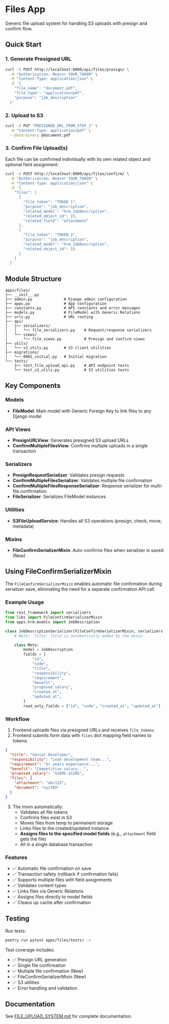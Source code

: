 # Files App

Generic file upload system for handling S3 uploads with presign and confirm flow.

## Quick Start

### 1. Generate Presigned URL

```bash
curl -X POST http://localhost:8000/api/files/presign/ \
  -H "Authorization: Bearer YOUR_TOKEN" \
  -H "Content-Type: application/json" \
  -d '{
    "file_name": "document.pdf",
    "file_type": "application/pdf",
    "purpose": "job_description"
  }'
```

### 2. Upload to S3

```bash
curl -X PUT "PRESIGNED_URL_FROM_STEP_1" \
  -H "Content-Type: application/pdf" \
  --data-binary @document.pdf
```

### 3. Confirm File Upload(s)

Each file can be confirmed individually with its own related object and optional field assignment:

```bash
curl -X POST http://localhost:8000/api/files/confirm/ \
  -H "Authorization: Bearer YOUR_TOKEN" \
  -H "Content-Type: application/json" \
  -d '{
    "files": [
      {
        "file_token": "TOKEN_1",
        "purpose": "job_description",
        "related_model": "hrm.JobDescription",
        "related_object_id": 15,
        "related_field": "attachment"
      },
      {
        "file_token": "TOKEN_2",
        "purpose": "job_description",
        "related_model": "hrm.JobDescription",
        "related_object_id": 15
      }
    ]
  }'
```

## Module Structure

```
apps/files/
├── __init__.py
├── admin.py              # Django admin configuration
├── apps.py               # App configuration
├── constants.py          # API constants and error messages
├── models.py             # FileModel with Generic Relations
├── urls.py               # URL routing
├── api/
│   ├── serializers/
│   │   └── file_serializers.py    # Request/response serializers
│   └── views/
│       └── file_views.py          # Presign and confirm views
├── utils/
│   └── s3_utils.py       # S3 client utilities
├── migrations/
│   └── 0001_initial.py   # Initial migration
└── tests/
    ├── test_file_upload_api.py    # API endpoint tests
    └── test_s3_utils.py           # S3 utilities tests
```

## Key Components

### Models

- **FileModel**: Main model with Generic Foreign Key to link files to any Django model

### API Views

- **PresignURLView**: Generates presigned S3 upload URLs
- **ConfirmMultipleFilesView**: Confirms multiple uploads in a single transaction

### Serializers

- **PresignRequestSerializer**: Validates presign requests
- **ConfirmMultipleFilesSerializer**: Validates multiple file confirmation
- **ConfirmMultipleFilesResponseSerializer**: Response serializer for multi-file confirmation
- **FileSerializer**: Serializes FileModel instances

### Utilities

- **S3FileUploadService**: Handles all S3 operations (presign, check, move, metadata)

### Mixins

- **FileConfirmSerializerMixin**: Auto-confirms files when serializer is saved (New)

## Using FileConfirmSerializerMixin

The `FileConfirmSerializerMixin` enables automatic file confirmation during serializer save, eliminating the need for a separate confirmation API call.

### Example Usage

```python
from rest_framework import serializers
from libs import FileConfirmSerializerMixin
from apps.hrm.models import JobDescription

class JobDescriptionSerializer(FileConfirmSerializerMixin, serializers.ModelSerializer):
    # Note: 'files' field is automatically added by the mixin

    class Meta:
        model = JobDescription
        fields = [
            "id",
            "code",
            "title",
            "responsibility",
            "requirement",
            "benefit",
            "proposed_salary",
            "created_at",
            "updated_at",
        ]
        read_only_fields = ["id", "code", "created_at", "updated_at"]
```

### Workflow

1. Frontend uploads files via presigned URLs and receives `file_tokens`
2. Frontend submits form data with `files` dict mapping field names to tokens:

```json
{
  "title": "Senior Developer",
  "responsibility": "Lead development team...",
  "requirement": "5+ years experience...",
  "benefit": "Competitive salary...",
  "proposed_salary": "$100k-$120k",
  "files": {
    "attachment": "abc123",
    "document": "xyz789"
  }
}
```

3. The mixin automatically:
   - Validates all file tokens
   - Confirms files exist in S3
   - Moves files from temp to permanent storage
   - Links files to the created/updated instance
   - **Assigns files to the specified model fields** (e.g., `attachment` field gets the file)
   - All in a single database transaction

### Features

- ✅ Automatic file confirmation on save
- ✅ Transaction safety (rollback if confirmation fails)
- ✅ Supports multiple files with field assignments
- ✅ Validates content types
- ✅ Links files via Generic Relations
- ✅ Assigns files directly to model fields
- ✅ Cleans up cache after confirmation

## Testing

Run tests:
```bash
poetry run pytest apps/files/tests/ -v
```

Test coverage includes:
- ✅ Presign URL generation
- ✅ Single file confirmation
- ✅ Multiple file confirmation (New)
- ✅ FileConfirmSerializerMixin (New)
- ✅ S3 utilities
- ✅ Error handling and validation

## Documentation

See [FILE_UPLOAD_SYSTEM.md](../../docs/FILE_UPLOAD_SYSTEM.md) for complete documentation.
